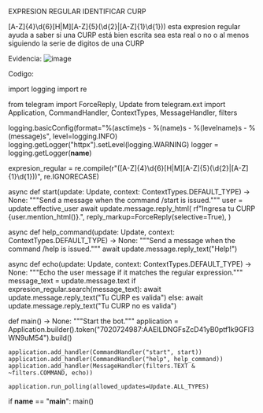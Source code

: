 EXPRESION REGULAR IDENTIFICAR CURP

[A-Z]{4}\d{6}[H|M][A-Z]{5}(\d{2}|[A-Z]{1}\d{1})) esta expresion regular ayuda a saber si una CURP está bien escrita sea esta real o no o al menos siguiendo la serie de digitos de una CURP

Evidencia:
![image](https://github.com/sergiotorr/RepSergio/assets/160956566/a05030ae-226c-482a-95b3-e23a620cb2c3)


Codigo:


import logging
import re

from telegram import ForceReply, Update
from telegram.ext import Application, CommandHandler, ContextTypes, MessageHandler, filters

logging.basicConfig(format="%(asctime)s - %(name)s - %(levelname)s - %(message)s", level=logging.INFO)
logging.getLogger("httpx").setLevel(logging.WARNING)
logger = logging.getLogger(__name__)

expresion_regular = re.compile(r"([A-Z]{4}\d{6}[H|M][A-Z]{5}(\d{2}|[A-Z]{1}\d{1}))", re.IGNORECASE)

async def start(update: Update, context: ContextTypes.DEFAULT_TYPE) -> None:
    """Send a message when the command /start is issued."""
    user = update.effective_user
    await update.message.reply_html(
        rf"Ingresa tu CURP {user.mention_html()}.",
        reply_markup=ForceReply(selective=True),
    )


async def help_command(update: Update, context: ContextTypes.DEFAULT_TYPE) -> None:
    """Send a message when the command /help is issued."""
    await update.message.reply_text("Help!")


async def echo(update: Update, context: ContextTypes.DEFAULT_TYPE) -> None:
    """Echo the user message if it matches the regular expression."""
    message_text = update.message.text
    if expresion_regular.search(message_text):
        await update.message.reply_text("Tu CURP es valida")
    else:
        await update.message.reply_text("Tu CURP no es valida")

def main() -> None:
    """Start the bot."""
    application = Application.builder().token("7020724987:AAEILDNGFsZcD41yB0ptf1k9GFI3WN9uM54").build()

    application.add_handler(CommandHandler("start", start))
    application.add_handler(CommandHandler("help", help_command))
    application.add_handler(MessageHandler(filters.TEXT & ~filters.COMMAND, echo))

    application.run_polling(allowed_updates=Update.ALL_TYPES)


if __name__ == "__main__":
    main()
